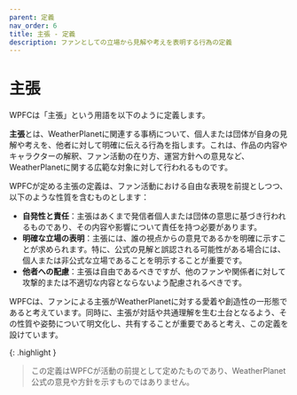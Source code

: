 ```yaml
---
parent: 定義
nav_order: 6
title: 主張 - 定義
description: ファンとしての立場から見解や考えを表明する行為の定義
---
```


# 主張

WPFCは「主張」という用語を以下のように定義します。

**主張**とは、WeatherPlanetに関連する事柄について、個人または団体が自身の見解や考えを、他者に対して明確に伝える行為を指します。これは、作品の内容やキャラクターの解釈、ファン活動の在り方、運営方針への意見など、WeatherPlanetに関する広範な対象に対して行われるものです。

WPFCが定める主張の定義は、ファン活動における自由な表現を前提としつつ、以下のような性質を含むものとします：

- **自発性と責任**：主張はあくまで発信者個人または団体の意思に基づき行われるものであり、その内容や影響について責任を持つ必要があります。
- **明確な立場の表明**：主張には、誰の視点からの意見であるかを明確に示すことが求められます。特に、公式の見解と誤認される可能性がある場合には、個人または非公式な立場であることを明示することが重要です。
- **他者への配慮**：主張は自由であるべきですが、他のファンや関係者に対して攻撃的または不適切な内容とならないよう配慮されるべきです。

WPFCは、ファンによる主張がWeatherPlanetに対する愛着や創造性の一形態であると考えています。同時に、主張が対話や共通理解を生む土台となるよう、その性質や姿勢について明文化し、共有することが重要であると考え、この定義を設けています。

{: .highlight }
> この定義はWPFCが活動の前提として定めたものであり、WeatherPlanet公式の意見や方針を示すものではありません。

